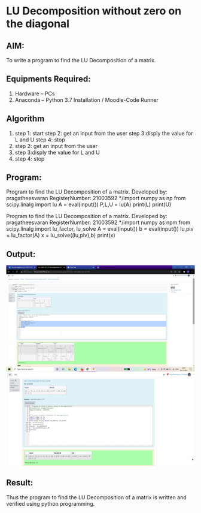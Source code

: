 # LU Decomposition without zero on the diagonal

## AIM:
To write a program to find the LU Decomposition of a matrix.

## Equipments Required:
1. Hardware – PCs
2. Anaconda – Python 3.7 Installation / Moodle-Code Runner

## Algorithm
1. step 1: start
step 2: get an input from the user
step 3:disply the value for L and U
step 4: stop
2. step 2: get an input from the user
3. step 3:disply the value for L and U
4. step 4: stop

## Program:


Program to find the LU Decomposition of a matrix.
Developed by: pragatheesvaran
RegisterNumber: 21003592
*/import numpy as np
from scipy.linalg import lu
A = eval(input())
P,L,U = lu(A)
print(L)
print(U)

Program to find the LU Decomposition of a matrix.
Developed by: pragatheesvaran
RegisterNumber: 21003592
*/import numpy as npm
from scipy.linalg import lu_factor, lu_solve
A = eval(input())
b = eval(input())
lu,piv = lu_factor(A)
x = lu_solve((lu,piv),b)
print(x)

## Output:
![github logo](EX5.jpg)
![github logo](ex6.jpg)




## Result:
Thus the program to find the LU Decomposition of a matrix is written and verified using python programming.